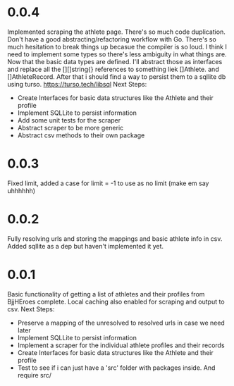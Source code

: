 # 0.0.4
Implemented scraping the athlete page. There's so much code duplication. Don't have a good abstracting/refactoring workflow with Go. There's so much hesitation to break things up becasue the compiler is so loud. 
I think I need to implement some types so there's less ambiguity in what things are. Now that the basic data types are defined. I'll abstract those as interfaces and replace all the [][]string{} references to something liek []Athlete. and []AthleteRecord. After that i should find a way to persist them to a 
sqllite db using turso. https://turso.tech/libsql
Next Steps: 
  - Create Interfaces for basic data structures like the Athlete and their profile
  - Implement SQLLite to persist information 
  - Add some unit tests for the scraper 
  - Abstract scraper to be more generic 
  - Abstract csv methods to their own package 


# 0.0.3
Fixed limit, added a case for limit = -1 to use as no limit (make em say uhhhhhh)

# 0.0.2
Fully resolving urls and storing the mappings and basic athlete info in csv. Added sqllite as a dep but 
haven't implemented it yet. 

# 0.0.1
Basic functionality of getting a list of athletes and their profiles from BjjHEroes complete. 
Local caching also enabled for scraping and output to csv. 
Next Steps: 
  - Preserve a mapping of the unresolved to resolved urls in case we need later 
  - Implement SQLLite to persist information 
  - Implement a scraper for the individual athlete profiles and their records 
  - Create Interfaces for basic data structures like the Athlete and their profile
  - Test to see if i can just have a 'src' folder with packages inside. And require src/
